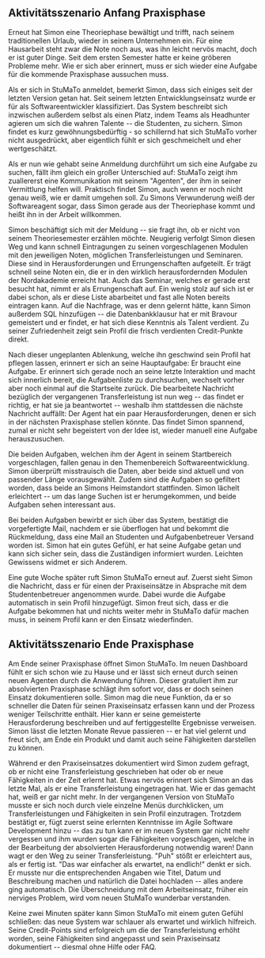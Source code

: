 ## Aktivitätsszenario Anfang Praxisphase

Erneut hat Simon eine Theoriephase bewältigt und trifft, nach seinem traditionellen Urlaub, wieder in seinem Unternehmen ein. Für eine Hausarbeit steht zwar die Note noch aus, was ihn leicht nervös macht, doch er ist guter Dinge. Seit dem ersten Semester hatte er keine gröberen Probleme mehr. Wie er sich aber erinnert, muss er sich wieder eine Aufgabe für die kommende Praxisphase aussuchen muss.

Als er sich in StuMaTo anmeldet, bemerkt Simon, dass sich einiges seit der letzten Version getan hat. Seit seinem letzten Entwicklungseinsatz wurde er für als Softwareentwickler klassifiziert. Das System beschreibt sich inzwischen außerdem selbst als einen Platz, indem Teams als Headhunter agieren um sich die wahren Talente -- die Studenten, zu sichern. Simon findet es kurz gewöhnungsbedürftig - so schillernd hat sich StuMaTo vorher nicht ausgedrückt, aber eigentlich fühlt er sich geschmeichelt und eher wertgeschätzt.

Als er nun wie gehabt seine Anmeldung durchführt um sich eine Aufgabe zu suchen, fällt ihm gleich ein großer Unterschied auf: StuMaTo zeigt ihm zuallererst eine Kommunikation mit seinem "Agenten", der ihm in seiner Vermittlung helfen will. Praktisch findet Simon, auch wenn er noch nicht genau weiß, wie er damit umgehen soll. Zu Simons Verwunderung weiß der Softwareagent sogar, dass Simon gerade aus der Theoriephase kommt und heißt ihn in der Arbeit willkommen. 

Simon beschäftigt sich mit der Meldung -- sie fragt ihn, ob er nicht von seinem Theoriesemester erzählen möchte. Neugierig verfolgt Simon diesen Weg und kann schnell Eintragungen zu seinen vorgeschlagenen Modulen mit den jeweiligen Noten, möglichen Transferleistungen und Seminaren. Diese sind in Herausforderungen und Errungenschaften aufgeteilt. Er trägt schnell seine Noten ein, die er in den wirklich herausfordernden Modulen der Nordakademie erreicht hat. Auch das Seminar, welches er gerade erst besucht hat, nimmt er als Errungenschaft auf. Ein wenig stolz auf sich ist er dabei schon, als er diese Liste abarbeitet und fast alle Noten bereits eintragen kann. Auf die Nachfrage, was er denn gelernt hätte, kann Simon außerdem SQL hinzufügen -- die Datenbankklausur hat er mit Bravour gemeistert und er findet, er hat sich diese Kenntnis als Talent verdient. Zu seiner Zufriedenheit zeigt sein Profil die frisch verdienten Credit-Punkte direkt.

Nach dieser ungeplanten Ablenkung, welche ihn geschwind sein Profil hat pflegen lassen, erinnert er sich an seine Hauptaufgabe: Er braucht eine Aufgabe. Er erinnert sich gerade noch an seine letzte Interaktion und macht sich innerlich bereit, die Aufgabenliste zu durchsuchen, wechselt vorher aber noch einmal auf die Startseite zurück. Die bearbeitete Nachricht bezüglich der vergangenen Transferleistung ist nun weg -- das findet er richtig, er hat sie ja beantwortet -- weshalb ihm stattdessen die nächste Nachricht auffällt: Der Agent hat ein paar Herausforderungen, denen er sich in der nächsten Praxisphase stellen könnte. Das findet Simon spannend, zumal er nicht sehr begeistert von der Idee ist, wieder manuell eine Aufgabe herauszusuchen. 

Die beiden Aufgaben, welchen ihm der Agent in seinem Startbereich vorgeschlagen, fallen genau in den Themenbereich Softwareentwicklung. Simon überprüft misstrauisch die Daten, aber beide sind aktuell und von passender Länge vorausgewählt.  Zudem sind die Aufgaben so gefiltert worden, dass beide an Simons Heimstandort stattfinden. Simon lächelt erleichtert -- um das lange Suchen ist er herumgekommen, und beide Aufgaben sehen interessant aus.

 Bei beiden Aufgaben bewirbt er sich über das System, bestätigt die vorgefertigte Mail, nachdem er sie überflogen hat und bekommt die Rückmeldung, dass eine Mail an Studenten und Aufgabenbetreuer Versand worden ist. Simon hat ein gutes Gefühl, er hat seine Aufgabe getan und kann sich sicher sein, dass die Zuständigen informiert wurden. Leichten Gewissens widmet er sich Anderem.

Eine gute Woche später ruft Simon StuMaTo erneut auf. Zuerst sieht Simon die Nachricht, dass er für einen der Praxiseinsätze in Absprache mit dem Studentenbetreuer angenommen wurde. Dabei wurde die Aufgabe automatisch in sein Profil hinzugefügt. Simon freut sich, dass er die Aufgabe bekommen hat und nichts weiter mehr in StuMaTo dafür machen muss, in seinem Profil kann er den Einsatz wiederfinden.

## Aktivitätsszenario Ende Praxisphase

Am Ende seiner Praxisphase öffnet Simon StuMaTo. Im neuen Dashboard fühlt er sich schon wie zu Hause und er lässt sich erneut durch seinen neuen Agenten durch die Anwendung führen. Dieser gratuliert ihm zur absolvierten Praxisphase schlägt ihm sofort vor, dass er doch seinen Einsatz dokumentieren solle. Simon mag die neue Funktion, da er so schneller die Daten für seinen Praxiseinsatz erfassen kann und der Prozess weniger Teilschritte enthält. Hier kann er seine gemeisterte Herausforderung beschreiben und auf fertiggestellte Ergebnisse verweisen. Simon lässt die letzten Monate Revue passieren -- er hat viel gelernt und freut sich, am Ende ein Produkt und damit auch seine Fähigkeiten darstellen zu können. 

Während er den Praxiseinsatzes dokumentiert wird Simon zudem gefragt, ob er nicht eine Transferleistung geschrieben hat oder ob er neue Fähigkeiten in der Zeit erlernt hat. Etwas nervös erinnert sich Simon an das letzte Mal, als er eine Transferleistung eingetragen hat. Wie er das gemacht hat, weiß er gar nicht mehr. In der vergangenen Version von StuMaTo musste er sich noch durch viele einzelne Menüs durchklicken, um Transferleistungen und Fähigkeiten in sein Profil einzutragen. Trotzdem bestätigt er, fügt zuerst seine erlernten Kenntnisse im Agile Software Development hinzu -- das zu tun kann er im neuen System gar nicht mehr vergessen und ihm wurden sogar die Fähigkeiten vorgeschlagen, welche in der Bearbeitung der absolvierten Herausforderung notwendig waren! Dann wagt er den Weg zu seiner Transferleistung. "Puh" stößt er erleichtert aus, als er fertig ist. "Das war einfacher als erwartet, na endlich!" denkt er sich. Er musste nur die entsprechenden Angaben wie Titel, Datum und Beschreibung machen und natürlich die Datei hochladen -- alles andere ging automatisch. Die Überschneidung mit dem Arbeitseinsatz, früher ein nerviges Problem, wird vom neuen StuMaTo wunderbar verstanden.

Keine zwei Minuten später kann Simon StuMaTo mit einem guten Gefühl schließen: das neue System war schlauer als erwartet und wirklich hilfreich. Seine Credit-Points sind erfolgreich um die der Transferleistung erhöht worden, seine Fähigkeiten sind angepasst und sein Praxiseinsatz dokumentiert -- diesmal ohne Hilfe oder FAQ.